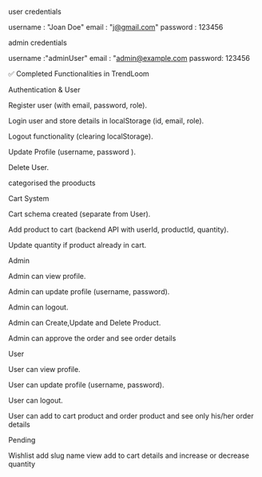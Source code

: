 user credentials

username : "Joan Doe"
email : "j@gmail.com"
password : 123456


admin credentials

username :"adminUser"
email : "admin@example.com
password: 123456


✅ Completed Functionalities in TrendLoom

Authentication & User

 Register user (with email, password, role).

 Login user and store details in localStorage (id, email, role).

 Logout functionality (clearing localStorage).

 Update Profile (username, password ).

 Delete User.

 categorised the prooducts

Cart System

 Cart schema created (separate from User).

 Add product to cart (backend API with userId, productId, quantity).

 Update quantity if product already in cart.

 Admin 

 Admin can view profile.

 Admin can update profile (username, password).

 Admin can logout.

 Admin can Create,Update and Delete Product.

 Admin can approve the order and see order details


User

  User can view profile.

  User can update profile (username, password).

  User can logout.

  User can add to cart product and order product and see only his/her order details


 Pending 
 
 Wishlist add
 slug name
 view add to cart details and increase or decrease quantity


 

